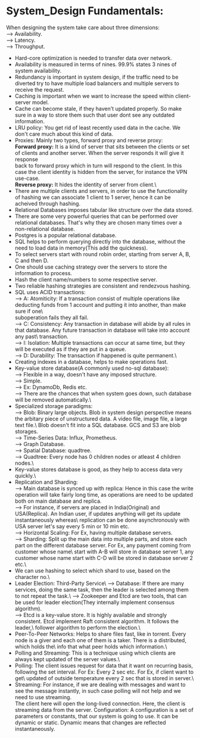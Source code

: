 # System_Design Fundamentals:

When designing the system take care about three dimensions:\
  --> Availability.\
  --> Latency.\
  --> Throughput.
  
* Hard-core optimization is needed to transfer data over network.
* Availability is measured in terms of nines. 99.9% states 3 nines of system availability.
* Redundancy is important in system design, if the traffic need to be diverted try to have multiple load balancers and multiple servers to receive the request.
* Caching is important when we want to increase the speed within client-server model.
* Cache can become stale, if they haven't updated properly. So make sure in a way to store them such that user dont see any outdated information.
* LRU policy: You get rid of least recently used data in the cache. We don't care much about this kind of data.
* Proxies: Mainly two types, forward proxy and reverse proxy:\
    **Forward proxy:** It is a kind of server that sits between the clients or set of clients and another server. When the server responds it will give it response\
     back to forward proxy which in turn will respond to the client. In this case the client identity is hidden from the server, for instance the VPN use-case.\
    **Reverse proxy:** It hides the identity of server from client.\
* There are multiple clients and servers, in order to use the functionality of hashing we can associate 1 client to 1 server, hence it can be acheived through    hashing.
* Relational Databases imposes tabular like structure over the data stored.
* There are some very powerful queries that can be performed over relational databases. That's why they are chosen many times over a non-relational database.
* Postgres is a popular relational database.
* SQL helps to perform querying directly into the database, without the need to load data in memory(This add the quickness).
* To select servers start with round robin order, starting from server A, B, C and then D.
* One should use caching strategy over the servers to store the information to process.
* Hash the client name/numbers to some respective server.
* Two reliable hashing strategies are consistent and rendezvous hashing.
* SQL uses ACID transactions:\
  --> A: Atomiticity: If a transaction consist of multiple operations like deducting funds from 1 account and putting it into another, than make sure if one\   
  suboperation fails they all fail.\
  --> C: Consistency: Any transaction in database will abide by all rules in that database. Any future transaction in database will take into account any past\  transaction.\
  --> I: Isolation: Multiple transactions can occur at same time, but they will be executed as if they are put in a queue.\
  --> D: Durability: The transaction if happened is quite permanent.\
* Creating indexes in a database, helps to make operations fast.
* Key-value store database(A commonly used no-sql database):\
    --> Flexible in a way, doesn't have any imposed structure.\
    --> Simple.\
    --> Ex: DynamoDb, Redis etc.\
    --> There are the chances that when system goes down, such database will be removed automatically.\
* Specialized storage paradigms:\
   --> Blob: Binary large objects. Blob in system design perspective means the arbitary piece of unstructured data. A video file, image file, a large text file.\ Blob doesn't fit into a SQL database. GCS and S3 are blob storages.\
   --> Time-Series Data: Influx, Prometheus.\
   --> Graph Database.\
   --> Spatial Database: quadtree.\
   --> Quadtree: Every node has 0 children nodes or atleast 4 children nodes.\
* Key-value stores database is good, as they help to access data very quickly.\
* Replication and Sharding:\
--> Main database is synced up with replica: Hence in this case the write operation will take fairly long time, as operations are need to be updated both on main database and replica.\
--> For instance, if servers are placed in India(Original) and USA(Replica). An Indian user, if updates anything will get its update instantaneously whereas\ replication can be done asynchronously with USA server let's say every 5 min or 10 min etc.\
--> Horizontal Scaling: For Ex, having multiple database servers.\
--> Sharding: Split up the main data into multiple parts, and store each part on the different database server. For Ex, any payment coming from customer whose name\ start with A-B will store in database server 1, any customer whose name start with C-D will be stored in database server 2 etc.\
* We can use hashing to select which shard to use, based on the character no.\
* Leader Election: Third-Party Service\ 
                   --> Database: If there are many services, doing the same task, then the leader is selected among them to not repeat the task.\ 
                   --> Zookeeper and Etcd are two tools, that can be used for leader election(They internally implement consensus algorithm).\
                   --> Etcd is a key-value store. It is highly available and strongly consistent. Etcd implement Raft consistent algorithm. It follows the leader,\                        follower algorithm to perform the election.\
* Peer-To-Peer Networks: Helps to share files fast, like in torrent. Every node is a giver and each one of them is a taker. There is a distributed, which holds the\                          info that what peer holds which information.\
* Polling and Streaming: This is a technique using which clients are always kept updated of the server values.\
* Polling: The client issues request for data that it want on recurring basis, following the set interval. For Ex: Every 2 sec etc. For Ex, if client want to get\               updated of outside temperature every 2 sec that is stored in server.\
* Streaming: For instance, if we are dealing with messages and want to see the message instantly, in such case polling will not help and we need to use streaming.\
             The client here will open the long-lived connection. Here, the client is streaming data from the server.
Configuration: A configuration is a set of parameters or constants, that our system is going to use. It can be dynamic or static. Dynamic means that changes are                    reflected instantaneously.

                   
                   
